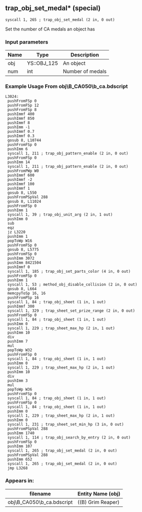 ## trap_obj_set_medal* (special)

`syscall 1, 265 ; trap_obj_set_medal (2 in, 0 out)`

Set the number of CA medals an object has

### Input parameters
| Name | Type | Description
|------|------|------------
| obj   | YS::OBJ_125   | An object
| num   | int   | Number of medals


### Example Usage From obj\B_CA050\b_ca.bdscript
```plaintext
L3024:
 pushFromFSp 0
 pushFromFSp 12
 pushFromFSp 8
 pushImmf 400
 pushImmf 850
 pushImmf 8
 pushImm -1
 pushImmf 0.7
 pushImmf 0.3
 gosub 8, L10744
 pushFromFSp 0
 pushImm 6
 syscall 1, 211 ; trap_obj_pattern_enable (2 in, 0 out)
 pushFromFSp 0
 pushImm 14
 syscall 1, 211 ; trap_obj_pattern_enable (2 in, 0 out)
 pushFromPWp W0
 pushImmf 600
 pushImmf -2
 pushImmf 100
 pushImmf 1
 gosub 8, L550
 pushFromPSpVal 288
 gosub 8, L11024
 pushFromFSp 0
 pushImm 1
 syscall 1, 39 ; trap_obj_unit_arg (2 in, 1 out)
 pushImm 0
 sub 
 eqz 
 jz L3220
 pushImm 1
 popToWp W16
 pushFromFSp 0
 gosub 8, L5775
 pushFromFSp 0
 pushImm 3072
 pushImm 8421504
 pushImmf 0
 syscall 1, 185 ; trap_obj_set_parts_color (4 in, 0 out)
 pushFromFSp 0
 pushImm 1
 syscall 1, 53 ; method_obj_disable_collision (2 in, 0 out)
 gosub 8, L664
 memcpyToSp 16, 16
 pushFromPSp 16
 syscall 1, 84 ; trap_obj_sheet (1 in, 1 out)
 pushImmf 300
 syscall 1, 329 ; trap_sheet_set_prize_range (2 in, 0 out)
 pushFromFSp 0
 syscall 1, 84 ; trap_obj_sheet (1 in, 1 out)
 pushImm 0
 syscall 1, 229 ; trap_sheet_max_hp (2 in, 1 out)
 pushImm 10
 div 
 pushImm 7
 mul 
 popToWp W32
 pushFromFSp 0
 syscall 1, 84 ; trap_obj_sheet (1 in, 1 out)
 pushImm 0
 syscall 1, 229 ; trap_sheet_max_hp (2 in, 1 out)
 pushImm 10
 div 
 pushImm 3
 mul 
 popToWp W36
 pushFromFSp 0
 syscall 1, 84 ; trap_obj_sheet (1 in, 1 out)
 pushFromFSp 0
 syscall 1, 84 ; trap_obj_sheet (1 in, 1 out)
 pushImm 0
 syscall 1, 229 ; trap_sheet_max_hp (2 in, 1 out)
 pushImm 0
 syscall 1, 231 ; trap_sheet_set_min_hp (3 in, 0 out)
 pushFromPSpVal 288
 pushImm 1740
 syscall 1, 114 ; trap_obj_search_by_entry (2 in, 0 out)
 pushFromFSp 0
 pushImm 107
 syscall 1, 265 ; trap_obj_set_medal (2 in, 0 out)
 pushFromPSpVal 288
 pushImm 652
 syscall 1, 265 ; trap_obj_set_medal (2 in, 0 out)
 jmp L3268
```


### Appears in:
| filename | Entity Name (obj)
|----------|-------------
| obj\B_CA050\b_ca.bdscript       | ((B) Grim Reaper)          



